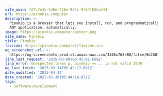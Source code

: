 ```yaml
---
site_uuid: fd7c7e1b-5d6e-416e-934c-9f64f62ba344
url: https://pinokio.computer
description: >-
  Pinokio is a browser that lets you install, run, and programmatically control
  ANY application, automatically.
image: https://pinokio.computer/poster.png
site_name: Pinokio
title: Pinokio
favicon: https://pinokio.computer/favicon.ico
og_screenshot_url: >-
  https://og-screenshots-prod.s3.amazonaws.com/1366x768/80/false/0d26013b4c18046086c8d7dc7c959f72fa1c4cbbf8804879f267ce27c8c61de8.jpeg
jina_last_request: '2025-03-09T06:45:01.689Z'
jina_error: Unexpected token p, pinokio ==... is not valid JSON
og_last_fetch: '2025-03-14T05:42:17.681Z'
date_modified: '2025-04-12'
date_created: '2025-03-30T05:44:14.872Z'
tags:
  - Software-Development
---
```














